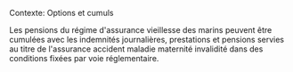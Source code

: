 Contexte: Options et cumuls

Les pensions du régime d'assurance vieillesse des marins peuvent être cumulées avec les indemnités journalières, prestations et pensions servies au titre de l'assurance accident maladie maternité invalidité dans des conditions fixées par voie réglementaire.